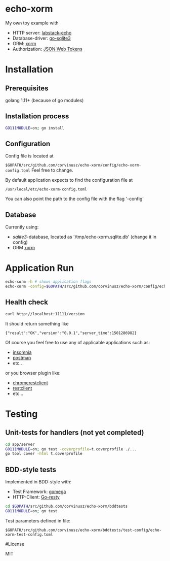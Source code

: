 # echo-xorm

My own toy example with

- HTTP server: [labstack-echo](https://gihtub.com/labstack/echo)
- Database-driver: [go-sqlite3](https://github.com/mattn/go-sqlite3)
- ORM: [xorm](https://github.com/go-xorm/xorm)
- Authorization: [JSON Web Tokens](https://github.com/dgrijalva/jwt-go)


# Installation
## Prerequisites

golang 1.11+ (because of go modules)

## Installation process
```bash
GO111MODULE=on; go install
```

## Configuration
Config file is located at

`$GOPATH/src/github.com/corvinusz/echo-xorm/config/echo-xorm-config.toml`
Feel free to change.

By default application expects to find the configuration file at

`/usr/local/etc/echo-xorm-config.toml`

You can also point the path to the config file with the flag '-config'

## Database
Currently using:
- *sqlite3*-database, located as '/tmp/echo-xorm.sqlite.db' (change it in config)
- ORM [xorm](https://github.com/go-xorm/xorm)

# Application Run
```bash
echo-xorm -h # shows application flags
echo-xorm -config=$GOPATH/src/github.com/corvinusz/echo-xorm/config/echo-xorm-config.toml # runs app with default cfg
```

## Health check
```bash
curl http://localhost:11111/version
```

It should return something like

`{"result":"OK","version":"0.0.1","server_time":1501286982}`

Of course you feel free to use any of applicable applications such as:
- [insomnia](https://insomnia.rest/)
- [postman](https://www.getpostman.com/)
- etc..

or you browser plugin like:
- [chromerestclient](https://advancedrestclient.com/)
- [restclient](https://addons.mozilla.org/ru/firefox/addon/restclient/)
- etc...

# Testing

## Unit-tests for handlers (not yet completed)
```bash
cd app/server
GO111MODULE=on; go test -coverprofile=t.coverprofile ./...
go tool cover -html t.coverprofile
```

## BDD-style tests
Implemented in BDD-style with:
- Test Framework: [gomega](https://github.com/onsi/gomega)
- HTTP-Client: [Go-resty](https://github.com/go-resty/resty)

```bash
cd $GOPATH/src/github.com/corvinusz/echo-xorm/bddtests
GO111MODULE=on; go test
```

Test parameters defined in file:

`$GOPATH/src/github.com/corvinusz/echo-xorm/bddtests/test-config/echo-xorm-test-config.toml`

#License

MIT
